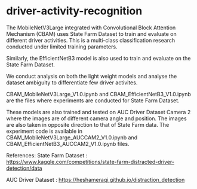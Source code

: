 # driver-activity-recognition

The MobileNetV3Large integrated with Convolutional Block Attention Mechanism (CBAM) uses State Farm Dataset to train and evaluate on different driver activities. This is a multi-class classification research conducted under limited training parameters.

Similarly, the EfficientNetB3 model is also used to train and evaluate on the State Farm Dataset.

We conduct analysis on both the light weight models and analyse the dataset ambiguity to differentiate few driver activites.

CBAM_MobileNetV3Large_V1.0.ipynb and CBAM_EfficientNetB3_V1.0.ipynb are the files where experiments are conducted for State Farm Dataset.

These models are also trained and tested on AUC Driver Dataset Camera 2 where the images are of different camera angle and position. The images are also taken in opposite direction to that of State Farm data. The experiment code is available in CBAM_MobileNetV3Large_AUCCAM2_V1.0.ipynb and CBAM_EfficientNetB3_AUCCAM2_V1.0.ipynb files.



References:
State Farm Dataset : https://www.kaggle.com/competitions/state-farm-distracted-driver-detection/data 

AUC Driver Dataset : https://heshameraqi.github.io/distraction_detection

